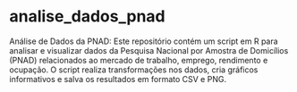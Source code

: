 # analise_dados_pnad
Análise de Dados da PNAD: Este repositório contém um script em R para analisar e visualizar dados da Pesquisa Nacional por Amostra de Domicílios (PNAD) relacionados ao mercado de trabalho, emprego, rendimento e ocupação. O script realiza transformações nos dados, cria gráficos informativos e salva os resultados em formato CSV e PNG. 
